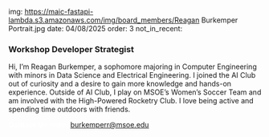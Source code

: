 img: https://maic-fastapi-lambda.s3.amazonaws.com/img/board_members/Reagan Burkemper Portrait.jpg
date: 04/08/2025
order: 3
not_in_recent:

### Workshop Developer Strategist

Hi, I’m Reagan Burkemper, a sophomore majoring in Computer Engineering with minors in Data Science and Electrical Engineering. I joined the AI Club out of curiosity and a desire to gain more knowledge and hands-on experience. Outside of AI Club, I play on MSOE’s Women’s Soccer Team and am involved with the High-Powered Rocketry Club. I love being active and spending time outdoors with friends.

<a style = 'font-weight: bold; color: white;'>Contact Me Here:</a> <a style = 'color: blue eyes;'>burkemperr@msoe.edu</a>
